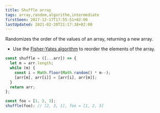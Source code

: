 ```yaml
---
title: Shuffle array
tags: array,random,algorithm,intermediate
firstSeen: 2017-12-17T17:55:51+02:00
lastUpdated: 2021-02-20T21:17:38+02:00
---
```


Randomizes the order of the values of an array, returning a new array.

- Use the [Fisher-Yates algorithm](https://en.wikipedia.org/wiki/Fisher%E2%80%93Yates_shuffle#Fisher_and_Yates'_original_method) to reorder the elements of the array.

```js
const shuffle = ([...arr]) => {
  let m = arr.length;
  while (m) {
    const i = Math.floor(Math.random() * m--);
    [arr[m], arr[i]] = [arr[i], arr[m]];
  }
  return arr;
};
```

```js
const foo = [1, 2, 3];
shuffle(foo); // [2, 3, 1], foo = [1, 2, 3]
```

